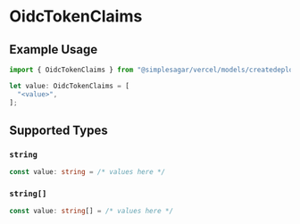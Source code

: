 # OidcTokenClaims

## Example Usage

```typescript
import { OidcTokenClaims } from "@simplesagar/vercel/models/createdeploymentop.js";

let value: OidcTokenClaims = [
  "<value>",
];
```

## Supported Types

### `string`

```typescript
const value: string = /* values here */
```

### `string[]`

```typescript
const value: string[] = /* values here */
```

